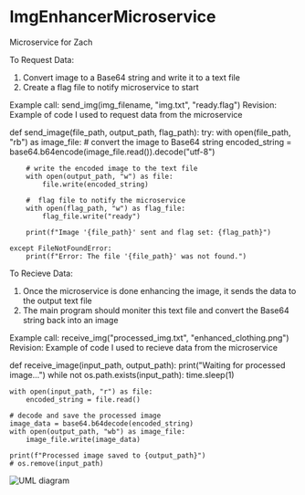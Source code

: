 # ImgEnhancerMicroservice
Microservice for Zach

To Request Data:
1. Convert image to a Base64 string and write it to a text file
2. Create a flag file to notify microservice to start
   
Example call: send_img(img_filename, "img.txt", "ready.flag")
Revision: Example of code I used to request data from the microservice

def send_image(file_path, output_path, flag_path):
    try:
        with open(file_path, "rb") as image_file:
            # convert the image to Base64 string
            encoded_string = base64.b64encode(image_file.read()).decode("utf-8")
        
        # write the encoded image to the text file
        with open(output_path, "w") as file:
            file.write(encoded_string)

        #  flag file to notify the microservice
        with open(flag_path, "w") as flag_file:
            flag_file.write("ready")

        print(f"Image '{file_path}' sent and flag set: {flag_path}")

    except FileNotFoundError:
        print(f"Error: The file '{file_path}' was not found.")

To Recieve Data:
1. Once the microservice is done enhancing the image, it sends the data to the output text file
2. The main program should moniter this text file and convert the Base64 string back into an image
   
Example call: receive_img("processed_img.txt", "enhanced_clothing.png")
Revision: Example of code I used to recieve data from the microservice

def receive_image(input_path, output_path):
    print("Waiting for processed image...")
    while not os.path.exists(input_path):
        time.sleep(1)

    with open(input_path, "r") as file:
        encoded_string = file.read()

    # decode and save the processed image
    image_data = base64.b64decode(encoded_string)
    with open(output_path, "wb") as image_file:
        image_file.write(image_data)

    print(f"Processed image saved to {output_path}")
    # os.remove(input_path)


![UML diagram](https://github.com/user-attachments/assets/ab8d7af5-daba-4474-a49e-2ea478365ab6)

